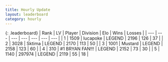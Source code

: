 ```yaml
---
title: Hourly Update
layout: leaderboard
category: hourly
---
```


{: .leaderboard}
| Rank | LV | Player | Division | Elo | Wins | Losses |
| --- | --- | --- | --- | --- | --- | --- |
| <span data-change="0">1</span> | 1509 | <span title="ID: 41925">lucapoke</span> | LEGEND | <span data-change="0">2196</span> | <span data-change="0">126</span> | <span data-change="0">37</span> |
| <span data-change="0">2</span> | 3028 | <span title="ID: 353063">Sktima</span> | LEGEND | <span data-change="0">2170</span> | <span data-change="0">113</span> | <span data-change="0">50</span> |
| <span data-change="0">3</span> | 1001 | <span title="ID: 611082">Mustard</span> | LEGEND | <span data-change="0">2158</span> | <span data-change="0">123</span> | <span data-change="0">60</span> |
| <span data-change="0">4</span> | 310 | <span title="ID: 756342">#1 BRYAN FAN!!!</span> | LEGEND | <span data-change="0">2152</span> | <span data-change="0">73</span> | <span data-change="0">30</span> |
| <span data-change="0">5</span> | 1140 | <span title="ID: 544038">297974</span> | LEGEND | <span data-change="-19">2119</span> | <span data-change="1">55</span> | <span data-change="2">18</span> |